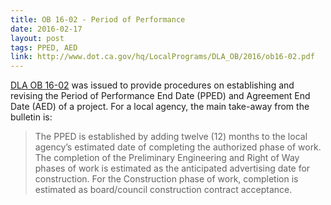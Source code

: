 ```yaml
---
title: OB 16-02 - Period of Performance
date: 2016-02-17
layout: post
tags: PPED, AED
link: http://www.dot.ca.gov/hq/LocalPrograms/DLA_OB/2016/ob16-02.pdf
---
```


[DLA OB 16-02](http://www.dot.ca.gov/hq/LocalPrograms/DLA_OB/2016/ob16-02.pdf) was issued to provide procedures on establishing and revising the Period of Performance End Date (PPED) and Agreement End Date (AED) of a project. For a local agency, the main take-away from the bulletin is:

> The PPED is established by adding twelve (12) months to the local agency’s estimated date of completing the authorized phase of work. The completion of the Preliminary Engineering and Right of Way phases of work is estimated as the anticipated advertising date for construction. For the Construction phase of work, completion is estimated as board/council construction contract acceptance.

